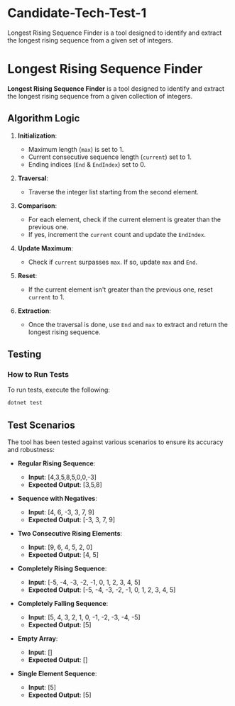 # Candidate-Tech-Test-1
Longest Rising Sequence Finder is a tool designed to identify and extract the longest rising sequence from a given set of integers.
# Longest Rising Sequence Finder

**Longest Rising Sequence Finder** is a tool designed to identify and extract the longest rising sequence from a given collection of integers.

## Algorithm Logic

1. **Initialization**:
   - Maximum length (`max`) is set to 1.
   - Current consecutive sequence length (`current`) set to 1.
   - Ending indices (`End` & `EndIndex`) set to 0.

2. **Traversal**:
   - Traverse the integer list starting from the second element.

3. **Comparison**:
   - For each element, check if the current element is greater than the previous one.
   - If yes, increment the `current` count and update the `EndIndex`.

4. **Update Maximum**:
   - Check if `current` surpasses `max`. If so, update `max` and `End`.

5. **Reset**:
   - If the current element isn't greater than the previous one, reset `current` to 1.

6. **Extraction**:
   - Once the traversal is done, use `End` and `max` to extract and return the longest rising sequence.

## Testing

### How to Run Tests

To run tests, execute the following:

```bash
dotnet test
```

## Test Scenarios

The tool has been tested against various scenarios to ensure its accuracy and robustness:

- **Regular Rising Sequence**:
    - **Input**: [4,3,5,8,5,0,0,-3]
    - **Expected Output**: [3,5,8]

- **Sequence with Negatives**:
    - **Input**: [4, 6, -3, 3, 7, 9]
    - **Expected Output**: [-3, 3, 7, 9]

- **Two Consecutive Rising Elements**:
    - **Input**: [9, 6, 4, 5, 2, 0]
    - **Expected Output**: [4, 5]

- **Completely Rising Sequence**:
    - **Input**: [-5, -4, -3, -2, -1, 0, 1, 2, 3, 4, 5]
    - **Expected Output**: [-5, -4, -3, -2, -1, 0, 1, 2, 3, 4, 5]

- **Completely Falling Sequence**:
    - **Input**: [5, 4, 3, 2, 1, 0, -1, -2, -3, -4, -5]
    - **Expected Output**: [5]

- **Empty Array**:
    - **Input**: []
    - **Expected Output**: []
 
- **Single Element Sequence**:
    - **Input**: [5]
    - **Expected Output**: [5]
